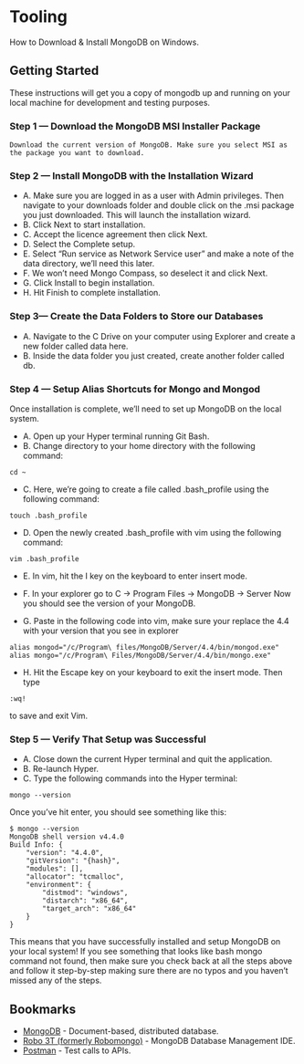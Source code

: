 # Tooling

How to Download & Install MongoDB on Windows.

## Getting Started

These instructions will get you a copy of mongodb up and running on your local machine for development and testing purposes.

### Step 1 — Download the MongoDB MSI Installer Package
```
Download the current version of MongoDB. Make sure you select MSI as the package you want to download.
```

### Step 2 — Install MongoDB with the Installation Wizard
* A. Make sure you are logged in as a user with Admin privileges. Then navigate to your downloads folder and double click on the .msi package you just downloaded. This will launch the installation wizard.
* B. Click Next to start installation.
* C. Accept the licence agreement then click Next.
* D. Select the Complete setup.
* E. Select “Run service as Network Service user” and make a note of the data directory, we’ll need this later.
* F. We won’t need Mongo Compass, so deselect it and click Next.
* G. Click Install to begin installation.
* H. Hit Finish to complete installation.


### Step 3— Create the Data Folders to Store our Databases
* A. Navigate to the C Drive on your computer using Explorer and create a new folder called data here.
* B. Inside the data folder you just created, create another folder called db.


### Step 4 — Setup Alias Shortcuts for Mongo and Mongod
Once installation is complete, we’ll need to set up MongoDB on the local system.
* A. Open up your Hyper terminal running Git Bash.
* B. Change directory to your home directory with the following command:
```
cd ~
```
* C. Here, we’re going to create a file called .bash_profile using the following command:
```
touch .bash_profile
```
* D. Open the newly created .bash_profile with vim using the following command:
```
vim .bash_profile
```
* E. In vim, hit the I key on the keyboard to enter insert mode.

* F. In your explorer go to C → Program Files → MongoDB → Server
Now you should see the version of your MongoDB.

* G. Paste in the following code into vim, make sure your replace the 4.4 with your version that you see in explorer
```
alias mongod="/c/Program\ files/MongoDB/Server/4.4/bin/mongod.exe"
alias mongo="/c/Program\ Files/MongoDB/Server/4.4/bin/mongo.exe"
```
* H. Hit the Escape key on your keyboard to exit the insert mode. Then type
```
:wq!
```
to save and exit Vim.

### Step 5 — Verify That Setup was Successful
* A. Close down the current Hyper terminal and quit the application.
* B. Re-launch Hyper.
* C. Type the following commands into the Hyper terminal:
```
mongo --version
```
Once you’ve hit enter, you should see something like this:
```
$ mongo --version
MongoDB shell version v4.4.0
Build Info: {
    "version": "4.4.0",
    "gitVersion": "{hash}",
    "modules": [],
    "allocator": "tcmalloc",
    "environment": {
        "distmod": "windows",
        "distarch": "x86_64",
        "target_arch": "x86_64"
    }
}
```

This means that you have successfully installed and setup MongoDB on your local system!
If you see something that looks like bash mongo command not found, then make sure you check back at all the steps above and follow it step-by-step making sure there are no typos and you haven’t missed any of the steps.

## Bookmarks

* [MongoDB](https://www.mongodb.com/try/download/community) - Document-based, distributed database.
* [Robo 3T (formerly Robomongo)](https://robomongo.org/download) - MongoDB Database Management IDE.
* [Postman](https://www.postman.com/downloads/) - Test calls to APIs.
